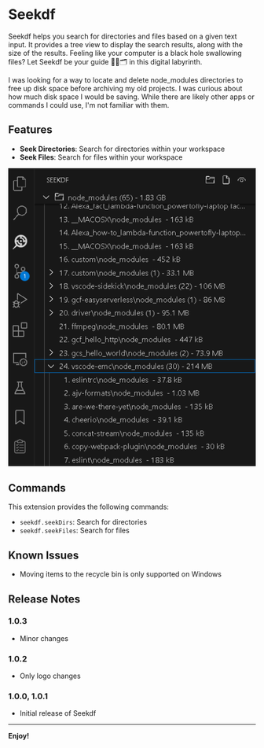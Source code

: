 # Seekdf
Seekdf helps you search for directories and files based on a given text input. It provides a tree view to display the search results, along with the size of the results. Feeling like your computer is a black hole swallowing files? Let Seekdf be your guide 🕵️‍♂️🗂️ in this digital labyrinth.

I was looking for a way to locate and delete node_modules directories to free up disk space before archiving my old projects. I was curious about how much disk space I would be saving. While there are likely other apps or commands I could use, I'm not familiar with them.

## Features
- **Seek Directories**: Search for directories within your workspace
- **Seek Files**: Search for files within your workspace

![Seekdf in action](https://github.com/lanly-dev/vscode-seekdf/blob/main/media/vscodeignore/seekdf-capture.png?raw=true)

## Commands
This extension provides the following commands:
- `seekdf.seekDirs`: Search for directories
- `seekdf.seekFiles`: Search for files

## Known Issues
- Moving items to the recycle bin is only supported on Windows

## Release Notes
### 1.0.3
- Minor changes

### 1.0.2
- Only logo changes

### 1.0.0, 1.0.1
- Initial release of Seekdf

---

**Enjoy!**
